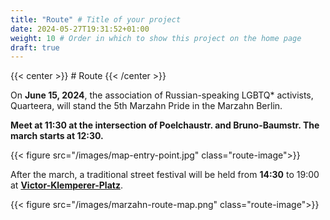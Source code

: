 ```yaml
---
title: "Route" # Title of your project
date: 2024-05-27T19:31:52+01:00
weight: 10 # Order in which to show this project on the home page
draft: true
---
```

{{< center >}} # Route {{< /center >}}

On **June 15, 2024**, the association of Russian-speaking LGBTQ* activists, Quarteera, will stand the 5th Marzahn Pride in the Marzahn Berlin.

**Meet at 11:30 at the intersection of Poelchaustr. and Bruno-Baumstr. The march starts at 12:30.**

{{< figure src="/images/map-entry-point.jpg" class="route-image">}}

After the march, a traditional street festival will be held from **14:30** to 19:00 at **[Victor-Klemperer-Platz](https://maps.app.goo.gl/12PfkDRWKR8yqouCA)**.

{{< figure src="/images/marzahn-route-map.png" class="route-image">}}

